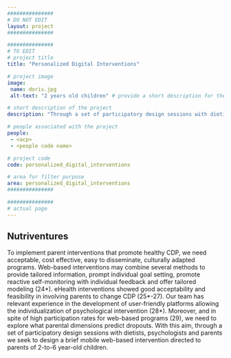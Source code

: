 ```yaml
---
###############
# DO NOT EDIT
layout: project
###############

###############
# TO EDIT
# project title
title: "Personalized Digital Interventions"

# project image
image:
 name: doris.jpg
 alt-text: "2 years old children" # provide a short description for the image #a11y

# short description of the project
description: "Through a set of participatory design sessions with dietists, psychologists and parents we seek to design a brief mobile web-based intervention directed  to parents of 2-to-6 year-old children"

# people associated with the project
people:
 - <acp>
 - <people code name>

# project code
code: personalized_digital_interventions

# area for filter purpose
area: personalized_digital_interventions
###############

###############
# actual page
---
```


## Nutriventures
To implement parent interventions that promote healthy CDP, we need acceptable, cost effective, easy to disseminate, culturally adapted programs. Web-based interventions may combine several methods to provide tailored information, prompt individual goal setting, promote reactive self-monitoring with individual feedback and offer tailored modeling (24*). eHealth interventions showed good acceptability and feasibility in involving parents to change CDP (25*-27). Our team has relevant experience in the development of user-friendly platforms allowing the individualization of psychological intervention (28*). Moreover, and in spite of high participation rates for web-based programs (29), we need to explore what parental dimensions predict dropouts. With this aim, through a set of participatory design sessions with dietists, psychologists and parents we seek to design a brief mobile web-based intervention directed  to parents of 2-to-6 year-old children.
